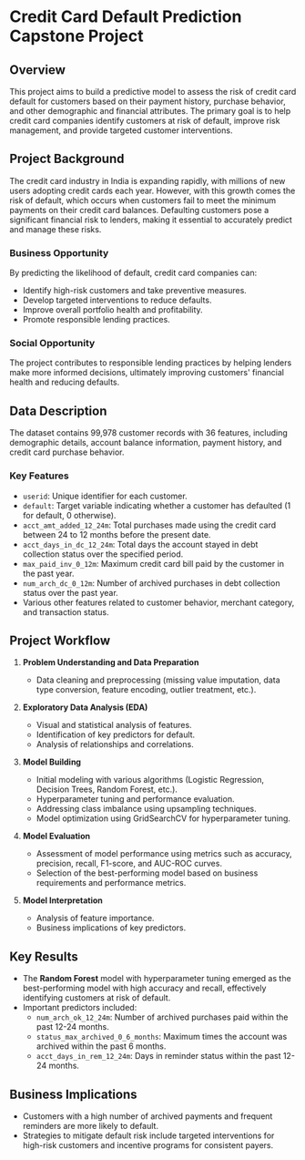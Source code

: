 
# Credit Card Default Prediction Capstone Project

## Overview

This project aims to build a predictive model to assess the risk of credit card default for customers based on their payment history, purchase behavior, and other demographic and financial attributes. The primary goal is to help credit card companies identify customers at risk of default, improve risk management, and provide targeted customer interventions.

## Project Background

The credit card industry in India is expanding rapidly, with millions of new users adopting credit cards each year. However, with this growth comes the risk of default, which occurs when customers fail to meet the minimum payments on their credit card balances. Defaulting customers pose a significant financial risk to lenders, making it essential to accurately predict and manage these risks.

### Business Opportunity
By predicting the likelihood of default, credit card companies can:
- Identify high-risk customers and take preventive measures.
- Develop targeted interventions to reduce defaults.
- Improve overall portfolio health and profitability.
- Promote responsible lending practices.

### Social Opportunity
The project contributes to responsible lending practices by helping lenders make more informed decisions, ultimately improving customers' financial health and reducing defaults.

## Data Description

The dataset contains 99,978 customer records with 36 features, including demographic details, account balance information, payment history, and credit card purchase behavior.

### Key Features
- `userid`: Unique identifier for each customer.
- `default`: Target variable indicating whether a customer has defaulted (1 for default, 0 otherwise).
- `acct_amt_added_12_24m`: Total purchases made using the credit card between 24 to 12 months before the present date.
- `acct_days_in_dc_12_24m`: Total days the account stayed in debt collection status over the specified period.
- `max_paid_inv_0_12m`: Maximum credit card bill paid by the customer in the past year.
- `num_arch_dc_0_12m`: Number of archived purchases in debt collection status over the past year.
- Various other features related to customer behavior, merchant category, and transaction status.

## Project Workflow

1. **Problem Understanding and Data Preparation**
   - Data cleaning and preprocessing (missing value imputation, data type conversion, feature encoding, outlier treatment, etc.).
   
2. **Exploratory Data Analysis (EDA)**
   - Visual and statistical analysis of features.
   - Identification of key predictors for default.
   - Analysis of relationships and correlations.

3. **Model Building**
   - Initial modeling with various algorithms (Logistic Regression, Decision Trees, Random Forest, etc.).
   - Hyperparameter tuning and performance evaluation.
   - Addressing class imbalance using upsampling techniques.
   - Model optimization using GridSearchCV for hyperparameter tuning.

4. **Model Evaluation**
   - Assessment of model performance using metrics such as accuracy, precision, recall, F1-score, and AUC-ROC curves.
   - Selection of the best-performing model based on business requirements and performance metrics.

5. **Model Interpretation**
   - Analysis of feature importance.
   - Business implications of key predictors.

## Key Results

- The **Random Forest** model with hyperparameter tuning emerged as the best-performing model with high accuracy and recall, effectively identifying customers at risk of default.
- Important predictors included:
  - `num_arch_ok_12_24m`: Number of archived purchases paid within the past 12-24 months.
  - `status_max_archived_0_6_months`: Maximum times the account was archived within the past 6 months.
  - `acct_days_in_rem_12_24m`: Days in reminder status within the past 12-24 months.

## Business Implications

- Customers with a high number of archived payments and frequent reminders are more likely to default.
- Strategies to mitigate default risk include targeted interventions for high-risk customers and incentive programs for consistent payers.

